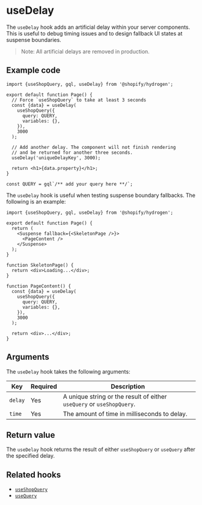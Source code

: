 # useDelay


The `useDelay` hook adds an artificial delay within your server components. This is useful to debug timing issues and to design fallback UI states at suspense boundaries.

> Note:
> All artificial delays are removed in production.

## Example code

```tsx
import {useShopQuery, gql, useDelay} from '@shopify/hydrogen';

export default function Page() {
  // Force `useShopQuery` to take at least 3 seconds
  const {data} = useDelay(
    useShopQuery({
      query: QUERY,
      variables: {},
    }),
    3000
  );

  // Add another delay. The component will not finish rendering
  // and be returned for another three seconds.
  useDelay('uniqueDelayKey', 3000);

  return <h1>{data.property}</h1>;
}

const QUERY = gql`/** add your query here **/`;
```

The `useDelay` hook is useful when testing suspense boundary fallbacks. The following is an example:

```tsx
import {useShopQuery, gql, useDelay} from '@shopify/hydrogen';

export default function Page() {
  return (
    <Suspense fallback={<SkeletonPage />}>
      <PageContent />
    </Suspense>
  );
}

function SkeletonPage() {
  return <div>Loading...</div>;
}

function PageContent() {
  const {data} = useDelay(
    useShopQuery({
      query: QUERY,
      variables: {},
    }),
    3000
  );

  return <div>...</div>;
}
```

## Arguments

The `useDelay` hook takes the following arguments:

| Key     | Required | Description                                                    |
| ------- | -------- | -------------------------------------------------------------- |
| `delay` | Yes      | A unique string or the result of either `useQuery` or `useShopQuery`. |
| `time`  | Yes      | The amount of time in milliseconds to delay.                    |

## Return value

The `useDelay` hook returns the result of either `useShopQuery` or `useQuery` after the specified delay.

## Related hooks

- [`useShopQuery`](/hooks/global/useshopquery/)
- [`useQuery`](/hooks/global/usequery/)
